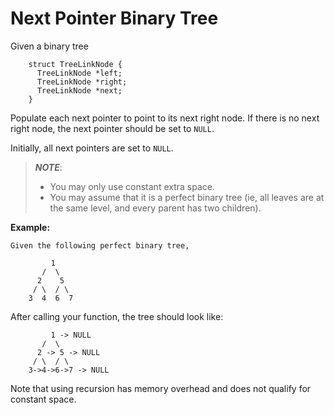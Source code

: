 # Next Pointer Binary Tree

Given a binary tree
```
    struct TreeLinkNode {
      TreeLinkNode *left;
      TreeLinkNode *right;
      TreeLinkNode *next;
    }
```
Populate each next pointer to point to its next right node. If there is no next right node, the next pointer should be set to `NULL`.

Initially, all next pointers are set to `NULL`.

> __*NOTE*__:
> 
> * You may only use constant extra space.
> * You may assume that it is a perfect binary tree (ie, all leaves are at the same level, and every parent has two children).

**Example:**
```
Given the following perfect binary tree,

         1
       /  \
      2    5
     / \  / \
    3  4  6  7
```
After calling your function, the tree should look like:
```
         1 -> NULL
       /  \
      2 -> 5 -> NULL
     / \  / \
    3->4->6->7 -> NULL
```
Note that using recursion has memory overhead and does not qualify for constant space.
